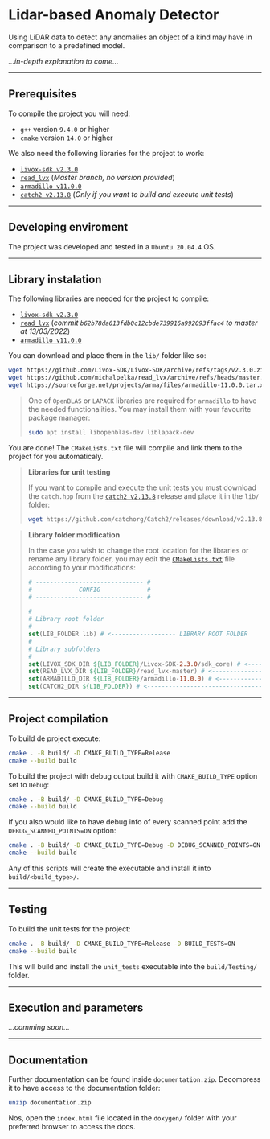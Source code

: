 # Lidar-based Anomaly Detector

Using LiDAR data to detect any anomalies an object of a kind may have in comparison to a predefined model.

*...in-depth explanation to come...*

---

## Prerequisites

To compile the project you will need:

- `g++` version `9.4.0` or higher
- `cmake` version `14.0` or higher

We also need the following libraries for the project to work:

- [`livox-sdk v2.3.0`](https://github.com/Livox-SDK/Livox-SDK/releases/tag/v2.3.0)
- [`read_lvx`](https://github.com/michalpelka/read_lvx) (*Master branch, no version provided*)
- [`armadillo v11.0.0`](https://sourceforge.net/projects/arma/files/)
- [`catch2 v2.13.8`](https://github.com/catchorg/Catch2/releases/tag/v2.13.8) (*Only if you want to build and execute unit tests*)

---

## Developing enviroment

The project was developed and tested in a `Ubuntu 20.04.4` OS.

---

## Library instalation

The following libraries are needed for the project to compile:

- [`livox-sdk v2.3.0`](https://github.com/Livox-SDK/Livox-SDK/releases/tag/v2.3.0)
- [`read_lvx`](https://github.com/michalpelka/read_lvx) (*commit `b62b78da613fdb0c12cbde739916a992093ffac4` to master at 13/03/2022*)
- [`armadillo v11.0.0`](https://sourceforge.net/projects/arma/files/)

You can download and place them in the `lib/` folder like so:

```bash
wget https://github.com/Livox-SDK/Livox-SDK/archive/refs/tags/v2.3.0.zip && unzip v2.3.0.zip -d lib/ && rm v2.3.0.zip
wget https://github.com/michalpelka/read_lvx/archive/refs/heads/master.zip && unzip master.zip -d lib/ && rm master.zip
wget https://sourceforge.net/projects/arma/files/armadillo-11.0.0.tar.xz && tar -xf armadillo-11.0.0.tar.xz -C lib/ && rm armadillo-11.0.0.tar.xz
```
> One of `OpenBLAS` or `LAPACK` libraries are required for `armadillo` to have the needed functionalities. You may install them with your favourite package manager:
> 
> ```bash
> sudo apt install libopenblas-dev liblapack-dev
> ```

You are done! The `CMakeLists.txt` file will compile and link them to the project for you automaticaly.

> **Libraries for unit testing**
>
> If you want to compile and execute the unit tests you must download the `catch.hpp` from the [`catch2 v2.13.8`](https://github.com/catchorg/Catch2/releases/tag/v2.13.8) release and place it in the `lib/` folder:
>
> ```bash
> wget https://github.com/catchorg/Catch2/releases/download/v2.13.8/catch.hpp && mv catch.hpp lib/
> ```

> **Library folder modification**
>
> In the case you wish to change the root location for the libraries or rename any library folder, you may edit the [`CMakeLists.txt`](CMakeLists.txt) file according to your modifications:
>
> ```cmake
> # ------------------------------ #
> #             CONFIG             #
> # ------------------------------ #
> 
> #
> # Library root folder
> #
> set(LIB_FOLDER lib) # <------------------ LIBRARY ROOT FOLDER
> #
> # Library subfolders
> #
> set(LIVOX_SDK_DIR ${LIB_FOLDER}/Livox-SDK-2.3.0/sdk_core) # <---- LIVOX_SDK FOLDER
> set(READ_LVX_DIR ${LIB_FOLDER}/read_lvx-master) # <-------------- READ_LVX FOLDER
> set(ARMADILLO_DIR ${LIB_FOLDER}/armadillo-11.0.0) # <------------ ARMADILLO FOLDER
> set(CATCH2_DIR ${LIB_FOLDER}) # <-------------------------------- CATCH2 FOLDER
> ```

---

## Project compilation

To build de project execute:

```bash
cmake . -B build/ -D CMAKE_BUILD_TYPE=Release
cmake --build build
```

To build the project with debug output build it with `CMAKE_BUILD_TYPE` option set to `Debug`:

```bash
cmake . -B build/ -D CMAKE_BUILD_TYPE=Debug
cmake --build build
```

If you also would like to have debug info of every scanned point add the `DEBUG_SCANNED_POINTS=ON` option:

```bash
cmake . -B build/ -D CMAKE_BUILD_TYPE=Debug -D DEBUG_SCANNED_POINTS=ON
cmake --build build
```

Any of this scripts will create the executable and install it into `build/<build_type>/`.

---

## Testing

To build the unit tests for the project:

```bash
cmake . -B build/ -D CMAKE_BUILD_TYPE=Release -D BUILD_TESTS=ON
cmake --build build
```

This will build and install the `unit_tests` executable into the `build/Testing/` folder.

---

## Execution and parameters

*...comming soon...*

---

## Documentation

Further documentation can be found inside `documentation.zip`. Decompress it to have access to the documentation folder:

```bash
unzip documentation.zip
```

Nos, open the `index.html` file located in the `doxygen/` folder with your preferred browser to access the docs.
